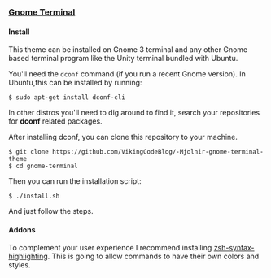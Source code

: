### [Gnome Terminal](https://wiki.gnome.org/Apps/Terminal)

#### Install

This theme can be installed on Gnome 3 terminal and any other Gnome based terminal program like the Unity terminal bundled with Ubuntu.

You'll need the `dconf` command (if you run a recent Gnome version). In Ubuntu,this can be installed by running:

    $ sudo apt-get install dconf-cli

In other distros you'll need to dig around to find it, search your repositories for __dconf__ related packages.

After installing dconf, you can clone this repository to your machine.

    $ git clone https://github.com/VikingCodeBlog/-Mjolnir-gnome-terminal-theme
    $ cd gnome-terminal

Then you can run the installation script:

    $ ./install.sh

And just follow the steps.

#### Addons

To complement your user experience I recommend installing [zsh-syntax-highlighting](https://github.com/zsh-users/zsh-syntax-highlighting/blob/master/INSTALL.md). This is going to allow commands to have their own colors and styles.